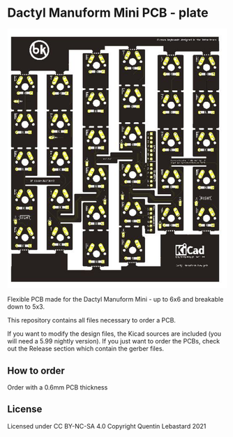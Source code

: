 # Dactyl Manuform Mini PCB - plate

![pic](pics/1.JPG)

Flexible PCB made for the Dactyl Manuform Mini - up to 6x6 and breakable down to 5x3.

This repository contains all files necessary to order a PCB.

If you want to modify the design files, the Kicad sources are included (you will need a 5.99 nightly version).
If you just want to order the PCBs, check out the Release section which contain the gerber files.

## How to order

Order with a 0.6mm PCB thickness

## License

Licensed under CC BY-NC-SA 4.0
Copyright Quentin Lebastard 2021